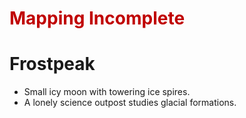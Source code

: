 # <font color="#c00000">Mapping Incomplete</font>
# Frostpeak
- Small icy moon with towering ice spires.
- A lonely science outpost studies glacial formations.
